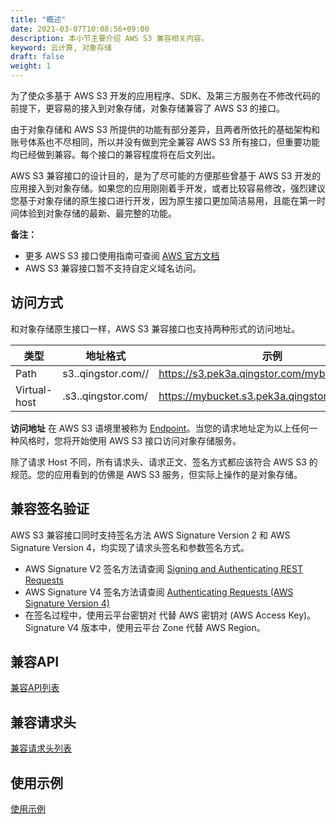 ```yaml
---
title: "概述"
date: 2021-03-07T10:08:56+09:00
description: 本小节主要介绍 AWS S3 兼容相关内容。
keyword: 云计算, 对象存储
draft: false
weight: 1
---
```


为了使众多基于 AWS S3 开发的应用程序、SDK、及第三方服务在不修改代码的前提下，更容易的接入到对象存储，对象存储兼容了 AWS S3 的接口。

由于对象存储和 AWS S3 所提供的功能有部分差异，且两者所依托的基础架构和账号体系也不尽相同，所以并没有做到完全兼容 AWS S3 所有接口，但重要功能均已经做到兼容。每个接口的兼容程度将在后文列出。

AWS S3 兼容接口的设计目的，是为了尽可能的方便那些曾基于 AWS S3 开发的应用接入到对象存储。如果您的应用刚刚着手开发，或者比较容易修改，强烈建议您基于对象存储的原生接口进行开发，因为原生接口更加简洁易用，且能在第一时间体验到对象存储的最新、最完整的功能。

**备注：**
- 更多 AWS S3 接口使用指南可查阅 [AWS 官方文档](http://docs.aws.amazon.com/AmazonS3/latest/API/Welcome.html)
- AWS S3 兼容接口暂不支持自定义域名访问。


## 访问方式

和对象存储原生接口一样，AWS S3 兼容接口也支持两种形式的访问地址。

| 类型 | 地址格式 | 示例 |
| --- | --- | --- |
| Path | s3.<zone-id>.qingstor.com/<bucket-name>/ | https://s3.pek3a.qingstor.com/mybucket/mykey |
| Virtual-host | <bucket-name>.s3.<zone-id>.qingstor.com/ | https://mybucket.s3.pek3a.qingstor.com/mykey |

**访问地址** 在 AWS S3 语境里被称为 [Endpoint](http://docs.aws.amazon.com/general/latest/gr/rande.html#s3_region)。当您的请求地址定为以上任何一种风格时，您将开始使用 AWS S3 接口访问对象存储服务。

除了请求 Host 不同，所有请求头、请求正文、签名方式都应该符合 AWS S3 的规范。您的应用看到的仿佛是 AWS S3 服务，但实际上操作的是对象存储。


## 兼容签名验证

AWS S3 兼容接口同时支持签名方法 AWS Signature Version 2 和 AWS Signature Version 4，均实现了请求头签名和参数签名方式。 

- AWS Signature V2 签名方法请查阅 [Signing and Authenticating REST Requests](http://docs.aws.amazon.com/AmazonS3/latest/dev/RESTAuthentication.html)
- AWS Signature V4 签名方法请查阅 [Authenticating Requests (AWS Signature Version 4)](http://docs.aws.amazon.com/AmazonS3/latest/API/sig-v4-authenticating-requests.html)
- 在签名过程中，使用云平台密钥对 代替 AWS 密钥对 (AWS Access Key)。Signature V4 版本中，使用云平台 Zone 代替 AWS Region。


## 兼容API

[兼容API列表](../compatible_apis/)

## 兼容请求头

[兼容请求头列表](../compatible_headers/)

## 使用示例

[使用示例](../examples/)
